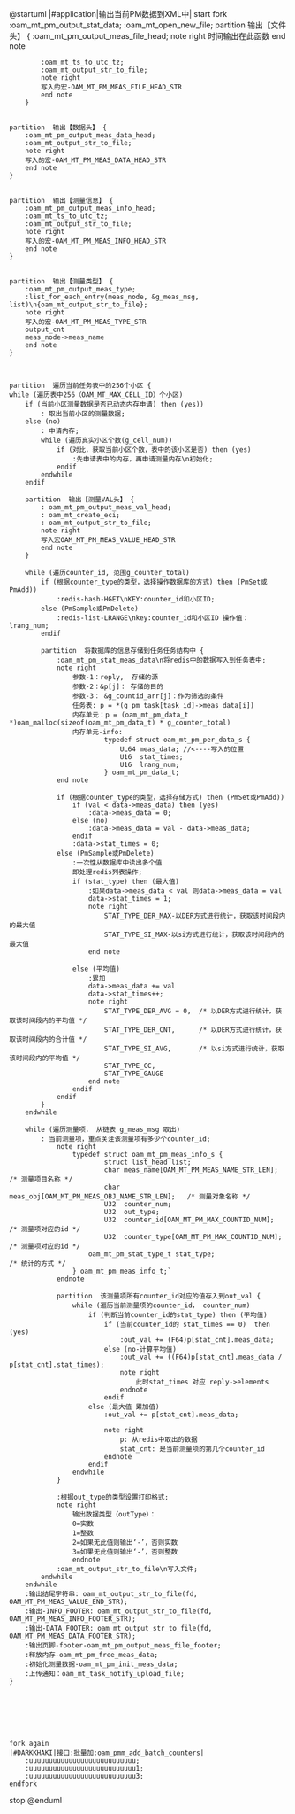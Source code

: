 @startuml
|#application|输出当前PM数据到XML中|
start
    fork
        :oam_mt_pm_output_stat_data;
        :oam_mt_open_new_file;
        partition  输出【文件头】 {
            :oam_mt_pm_output_meas_file_head;
            note right
                时间输出在此函数
            end note

            :oam_mt_ts_to_utc_tz;
            :oam_mt_output_str_to_file;
            note right
            写入的宏-OAM_MT_PM_MEAS_FILE_HEAD_STR
            end note
        }


    partition  输出【数据头】 {
        :oam_mt_pm_output_meas_data_head;
        :oam_mt_output_str_to_file;
        note right
        写入的宏-OAM_MT_PM_MEAS_DATA_HEAD_STR
        end note
    }


    partition  输出【测量信息】 {
        :oam_mt_pm_output_meas_info_head;
        :oam_mt_ts_to_utc_tz;
        :oam_mt_output_str_to_file;
        note right
        写入的宏-OAM_MT_PM_MEAS_INFO_HEAD_STR
        end note
    }


    partition  输出【测量类型】 {
        :oam_mt_pm_output_meas_type;
        :list_for_each_entry(meas_node, &g_meas_msg, list)\n{oam_mt_output_str_to_file};
        note right
        写入的宏-OAM_MT_PM_MEAS_TYPE_STR
        output_cnt
        meas_node->meas_name
        end note
    }



    partition  遍历当前任务表中的256个小区 {
    while (遍历表中256（OAM_MT_MAX_CELL_ID）个小区)
        if (当前小区测量数据是否已动态内存申请) then (yes))
            : 取出当前小区的测量数据;
        else (no)
            : 申请内存;
            while (遍历真实小区个数(g_cell_num))
                if (对比，获取当前小区个数，表中的该小区是否) then (yes)
                    :先申请表中的内存，再申请测量内存\n初始化;
                endif
            endwhile
        endif

        partition  输出【测量VAL头】 {
            : oam_mt_pm_output_meas_val_head;
            : oam_mt_create_eci;
            : oam_mt_output_str_to_file;
            note right
            写入宏OAM_MT_PM_MEAS_VALUE_HEAD_STR
            end note
        }

        while (遍历counter_id, 范围g_counter_total)
            if (根据counter_type的类型，选择操作数据库的方式) then (PmSet或PmAdd))
                :redis-hash-HGET\nKEY:counter_id和小区ID;
            else (PmSample或PmDelete)
                :redis-list-LRANGE\nkey:counter_id和小区ID 操作值：lrang_num;
            endif

            partition  将数据库的信息存储到任务任务结构中 {
                :oam_mt_pm_stat_meas_data\n将redis中的数据写入到任务表中;
                note right
                    参数-1：reply,  存储的源
                    参数-2：&p[j]： 存储的目的
                    参数-3： &g_countid_arr[j]：作为筛选的条件
                    任务表: p = *(g_pm_task[task_id]->meas_data[i])
                    内存单元：p = (oam_mt_pm_data_t *)oam_malloc(sizeof(oam_mt_pm_data_t) * g_counter_total)
                    内存单元-info:
                            typedef struct oam_mt_pm_per_data_s {
                                UL64 meas_data; //<----写入的位置
                                U16  stat_times;
                                U16  lrang_num;
                            } oam_mt_pm_data_t;
                end note

                if (根据counter_type的类型，选择存储方式) then (PmSet或PmAdd))
                    if (val < data->meas_data) then (yes)
                        :data->meas_data = 0;
                    else (no)
                        :data->meas_data = val - data->meas_data;
                    endif
                    :data->stat_times = 0;
                else (PmSample或PmDelete)
                    :一次性从数据库中读出多个值
                    即处理redis列表操作;
                    if (stat_type) then (最大值)
                        :如果data->meas_data < val 则data->meas_data = val
                        data->stat_times = 1;
                        note right
                            STAT_TYPE_DER_MAX-以DER方式进行统计，获取该时间段内的最大值
                            STAT_TYPE_SI_MAX-以si方式进行统计，获取该时间段内的最大值
                        end note

                    else (平均值)
                        :累加
                        data->meas_data += val
                        data->stat_times++;
                        note right
                            STAT_TYPE_DER_AVG = 0,  /* 以DER方式进行统计，获取该时间段内的平均值 */
                            STAT_TYPE_DER_CNT,      /* 以DER方式进行统计，获取该时间段内的合计值 */
                            STAT_TYPE_SI_AVG,       /* 以si方式进行统计，获取该时间段内的平均值 */
                            STAT_TYPE_CC,
                            STAT_TYPE_GAUGE
                        end note
                    endif
                endif
            }
        endwhile

        while (遍历测量项， 从链表 g_meas_msg 取出)
            : 当前测量项，重点关注该测量项有多少个counter_id;
                note right
                    typedef struct oam_mt_pm_meas_info_s {
                            struct list_head list;
                            char meas_name[OAM_MT_PM_MEAS_NAME_STR_LEN];      /* 测量项目名称 */
                            char meas_obj[OAM_MT_PM_MEAS_OBJ_NAME_STR_LEN];   /* 测量对象名称 */
                            U32  counter_num;
                            U32  out_type;
                            U32  counter_id[OAM_MT_PM_MAX_COUNTID_NUM];     /* 测量项对应的id */
                            U32  counter_type[OAM_MT_PM_MAX_COUNTID_NUM];   /* 测量项对应的id */
                        oam_mt_pm_stat_type_t stat_type;                    /* 统计的方式 */
                    } oam_mt_pm_meas_info_t;`
                endnote

                partition  该测量项所有counter_id对应的值存入到out_val {
                    while (遍历当前测量项的counter_id， counter_num)
                        if (判断当前counter_id的stat_type) then (平均值)
                            if (当前counter_id的 stat_times == 0)  then (yes)
                                :out_val += (F64)p[stat_cnt].meas_data;
                            else (no-计算平均值)
                                :out_val += ((F64)p[stat_cnt].meas_data / p[stat_cnt].stat_times);
                                note right
                                    此时stat_times 对应 reply->elements
                                endnote
                            endif
                        else (最大值 累加值)
                            :out_val += p[stat_cnt].meas_data;

                            note right
                                p: 从redis中取出的数据
                                stat_cnt: 是当前测量项的第几个counter_id
                            endnote
                        endif
                    endwhile
                }

                :根据out_type的类型设置打印格式;
                note right
                    输出数据类型（outType）：
                    0=实数
                    1=整数
                    2=如果无此值则输出‘-’，否则实数
                    3=如果无此值则输出‘-’，否则整数
                    endnote
                :oam_mt_output_str_to_file\n写入文件;
            endwhile
        endwhile
        :输出结尾字符串: oam_mt_output_str_to_file(fd, OAM_MT_PM_MEAS_VALUE_END_STR);
        :输出-INFO_FOOTER: oam_mt_output_str_to_file(fd, OAM_MT_PM_MEAS_INFO_FOOTER_STR);
        :输出-DATA_FOOTER: oam_mt_output_str_to_file(fd, OAM_MT_PM_MEAS_DATA_FOOTER_STR);
        :输出页脚-footer-oam_mt_pm_output_meas_file_footer;
        :释放内存-oam_mt_pm_free_meas_data;
        :初始化测量数据-oam_mt_pm_init_meas_data;
        :上传通知：oam_mt_task_notify_upload_file;
    }







    fork again
    |#DARKKHAKI|接口:批量加:oam_pmm_add_batch_counters|
        :uuuuuuuuuuuuuuuuuuuuuuuuuuu;
        :uuuuuuuuuuuuuuuuuuuuuuuuuuu1;
        :uuuuuuuuuuuuuuuuuuuuuuuuuuu3;
    endfork
stop
@enduml
